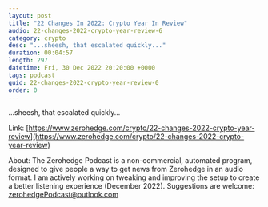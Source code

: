 ```yaml
---
layout: post
title: "22 Changes In 2022: Crypto Year In Review"
audio: 22-changes-2022-crypto-year-review-6
category: crypto
desc: "...sheesh, that escalated quickly..."
duration: 00:04:57
length: 297
datetime: Fri, 30 Dec 2022 20:20:00 +0000
tags: podcast
guid: 22-changes-2022-crypto-year-review-0
order: 0
---
```

...sheesh, that escalated quickly...

Link: [https://www.zerohedge.com/crypto/22-changes-2022-crypto-year-review](https://www.zerohedge.com/crypto/22-changes-2022-crypto-year-review)

About: The Zerohedge Podcast is a non-commercial, automated program, designed to give people a way to get news from Zerohedge in an audio format.  I am actively working on tweaking and improving the setup to create a better listening experience (December 2022).  Suggestions are welcome: [zerohedgePodcast@outlook.com](mailto:zerohedgePodcast@outlook.com)